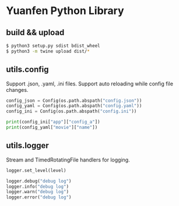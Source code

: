 # Yuanfen Python Library

## build && upload

```bash
$ python3 setup.py sdist bdist_wheel
$ python3 -m twine upload dist/*
```

## utils.config

Support .json, .yaml, .ini files.
Support auto reloading while config file changes.

```python
config_json = Config(os.path.abspath("config.json"))
config_yaml = Config(os.path.abspath("config.yaml"))
config_ini = Config(os.path.abspath("config.ini"))

print(config_ini["app"]["config_a"])
print(config_yaml["movie"]["name"])
```

## utils.logger

Stream and TimedRotatingFile handlers for logging.

```python
logger.set_level(level)

logger.debug("debug log")
logger.info("debug log")
logger.warn("debug log")
logger.error("debug log")
```